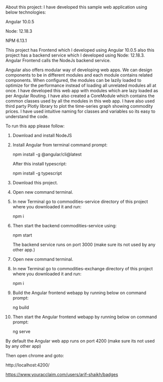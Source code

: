About this project:
I have developed this sample web application using below technologies:

Angular 10.0.5

Node: 12.18.3

NPM 6.13.1

This project has Frontend which I developed using Angular 10.0.5 also this project has a backend service which I developed using Node: 12.18.3. Angular Frontend calls the NodeJs backend service.


Angular also offers modular way of developing web apps. 
We can design components to be in different modules and each module contains related components.
When configured, the modules can be lazily loaded to optimize for the performance instead of loading all unrelated modules all at once.
I have developed this web app with modules which are lazy loaded as per Angular Routing. 
I have also created a CoreModule which contains the common classes used by all the modules in this web app.
I have also used third party Plotly library to plot the time-series graph showing commodity prices.
I have used intuitive naming for classes and variables so its easy to understand the code.


To run this app please follow:

1. Download and install NodeJS

2. Install Angular from terminal command prompt:

   npm install -g @angular/cli@latest
   
   After this install typescript:
   
   npm install -g typescript
   
3. Download this project.

4. Open new command terminal. 

5. In new Terminal go to commodities-service directory of this project where you downloaded it and run:

   npm i

6. Then start the backend commodities-service using:

   npm start
   
   The backend service runs on port 3000 (make sure its not used by any other app.) 

7. Open new command terminal.

8. In new Terminal  go to commodities-exchange directory of this project where you downloaded it and run:

   npm i
   
9. Build the Angular frontend webapp by running below on command prompt:

   ng build   
   
   
10. Then start the Angular frontend webapp by running below on command prompt:

    ng serve
   
   By default the Angular web app runs on port 4200 (make sure its not used by any other app)
   
   Then open chrome and goto:
   
   http://localhost:4200/
   

https://www.youracclaim.com/users/arif-shaikh/badges
